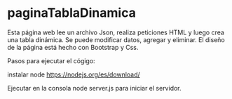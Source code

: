 # paginaTablaDinamica
Esta página web lee un archivo Json, realiza peticiones HTML y luego crea una tabla dinámica. Se puede modificar datos, agregar y eliminar. El diseño de la página está hecho con Bootstrap y Css. 

Pasos para ejecutar el cógigo:

instalar node 
https://nodejs.org/es/download/

Ejecutar en la consola node server.js para iniciar el servidor.

